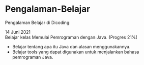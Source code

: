 # Pengalaman-Belajar

Pengalaman Belajar di Dicoding

14 Juni 2021 <br>
Belajar kelas Memulai Pemrograman dengan Java. (Progres 21%) <br>
- Belajar tentang apa itu Java dan alasan menggunakannya.
- Belajar tools yang dapat digunakan untuk menjalankan bahasa pemrograman Java.
